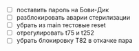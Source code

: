 - [ ] поставить пароль на Бови-Дик
- [ ] разблокировать аварии стерилизации
- [ ] убрать из main тестовые reset
- [ ] отрегулировать t75 и t252
- [ ] убрать блокировку T82 в откачке пара
